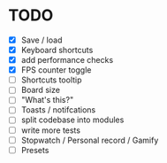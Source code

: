# TODO

- [x] Save / load
- [x] Keyboard shortcuts
- [x] add performance checks
- [x] FPS counter toggle
- [ ] Shortcuts tooltip
- [ ] Board size
- [ ] "What's this?"
- [ ] Toasts / notifcations
- [ ] split codebase into modules
- [ ] write more tests
- [ ] Stopwatch / Personal record / Gamify
- [ ] Presets
